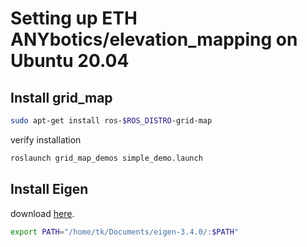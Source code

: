 # Setting up ETH ANYbotics/elevation\_mapping on Ubuntu 20.04



## Install grid\_map

```bash
sudo apt-get install ros-$ROS_DISTRO-grid-map
```



verify installation

```bash
roslaunch grid_map_demos simple_demo.launch
```







## Install Eigen

download [here](https://eigen.tuxfamily.org/index.php?title=Main\_Page).



```bash
export PATH="/home/tk/Documents/eigen-3.4.0/:$PATH"
```

















